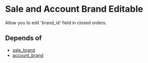 # Sale and Account Brand Editable

Allow you to edit 'brand_id' field in closed orders.

## Depends of

- [sale_brand](https://github.com/OCA/brand/tree/12.0)
- [account_brand](https://github.com/OCA/brand/tree/12.0)
